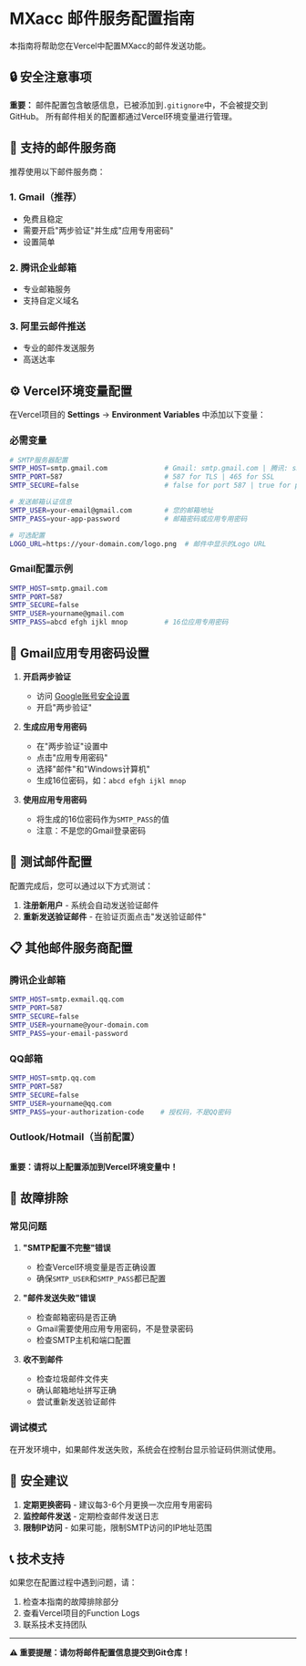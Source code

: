 # MXacc 邮件服务配置指南

本指南将帮助您在Vercel中配置MXacc的邮件发送功能。

## 🔒 安全注意事项

**重要：** 邮件配置包含敏感信息，已被添加到`.gitignore`中，不会被提交到GitHub。
所有邮件相关的配置都通过Vercel环境变量进行管理。

## 📧 支持的邮件服务商

推荐使用以下邮件服务商：

### 1. Gmail（推荐）
- 免费且稳定
- 需要开启"两步验证"并生成"应用专用密码"
- 设置简单

### 2. 腾讯企业邮箱
- 专业邮箱服务
- 支持自定义域名

### 3. 阿里云邮件推送
- 专业的邮件发送服务
- 高送达率

## ⚙️ Vercel环境变量配置

在Vercel项目的 **Settings** → **Environment Variables** 中添加以下变量：

### 必需变量

```bash
# SMTP服务器配置
SMTP_HOST=smtp.gmail.com              # Gmail: smtp.gmail.com | 腾讯: smtp.exmail.qq.com
SMTP_PORT=587                         # 587 for TLS | 465 for SSL
SMTP_SECURE=false                     # false for port 587 | true for port 465

# 发送邮箱认证信息
SMTP_USER=your-email@gmail.com        # 您的邮箱地址
SMTP_PASS=your-app-password           # 邮箱密码或应用专用密码

# 可选配置
LOGO_URL=https://your-domain.com/logo.png  # 邮件中显示的Logo URL
```

### Gmail配置示例

```bash
SMTP_HOST=smtp.gmail.com
SMTP_PORT=587
SMTP_SECURE=false
SMTP_USER=yourname@gmail.com
SMTP_PASS=abcd efgh ijkl mnop         # 16位应用专用密码
```

## 🔑 Gmail应用专用密码设置

1. **开启两步验证**
   - 访问 [Google账号安全设置](https://myaccount.google.com/security)
   - 开启"两步验证"

2. **生成应用专用密码**
   - 在"两步验证"设置中
   - 点击"应用专用密码"
   - 选择"邮件"和"Windows计算机"
   - 生成16位密码，如：`abcd efgh ijkl mnop`

3. **使用应用专用密码**
   - 将生成的16位密码作为`SMTP_PASS`的值
   - 注意：不是您的Gmail登录密码

## 🧪 测试邮件配置

配置完成后，您可以通过以下方式测试：

1. **注册新用户** - 系统会自动发送验证邮件
2. **重新发送验证邮件** - 在验证页面点击"发送验证邮件"

## 📋 其他邮件服务商配置

### 腾讯企业邮箱
```bash
SMTP_HOST=smtp.exmail.qq.com
SMTP_PORT=587
SMTP_SECURE=false
SMTP_USER=yourname@your-domain.com
SMTP_PASS=your-email-password
```

### QQ邮箱
```bash
SMTP_HOST=smtp.qq.com
SMTP_PORT=587
SMTP_SECURE=false
SMTP_USER=yourname@qq.com
SMTP_PASS=your-authorization-code    # 授权码，不是QQ密码
```

### Outlook/Hotmail（当前配置）
```bash

```

**重要：请将以上配置添加到Vercel环境变量中！**

## 🚨 故障排除

### 常见问题

1. **"SMTP配置不完整"错误**
   - 检查Vercel环境变量是否正确设置
   - 确保`SMTP_USER`和`SMTP_PASS`都已配置

2. **"邮件发送失败"错误**
   - 检查邮箱密码是否正确
   - Gmail需要使用应用专用密码，不是登录密码
   - 检查SMTP主机和端口配置

3. **收不到邮件**
   - 检查垃圾邮件文件夹
   - 确认邮箱地址拼写正确
   - 尝试重新发送验证邮件

### 调试模式

在开发环境中，如果邮件发送失败，系统会在控制台显示验证码供测试使用。

## 🔐 安全建议

1. **定期更换密码** - 建议每3-6个月更换一次应用专用密码
2. **监控邮件发送** - 定期检查邮件发送日志
3. **限制IP访问** - 如果可能，限制SMTP访问的IP地址范围

## 📞 技术支持

如果您在配置过程中遇到问题，请：

1. 检查本指南的故障排除部分
2. 查看Vercel项目的Function Logs
3. 联系技术支持团队

---

**⚠️ 重要提醒：请勿将邮件配置信息提交到Git仓库！** 